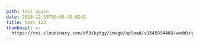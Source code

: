 ```yaml
---
path: test again
date: 2018-12-19T00:03:48.624Z
title: test 123
thumbnail: >-
  https://res.cloudinary.com/df3ikytgy/image/upload/v1545094468/wedding-site/main-bg.png
---
```


